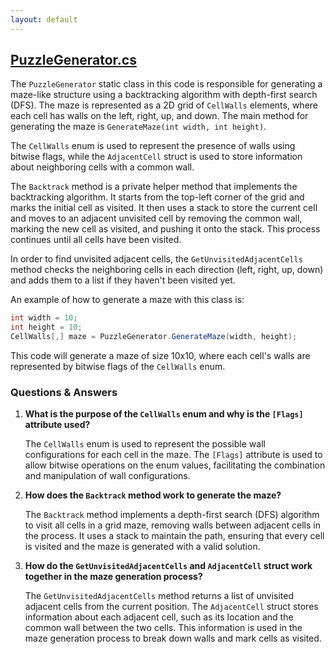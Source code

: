 ```yaml
---
layout: default
---
```


## [PuzzleGenerator.cs](https://github.com/corovcam/pipe-world/blob/main/Assets/Scripts/StaticClasses/PuzzleGenerator.cs)

The `PuzzleGenerator` static class in this code is responsible for generating a maze-like structure using a backtracking algorithm with depth-first search (DFS). The maze is represented as a 2D grid of `CellWalls` elements, where each cell has walls on the left, right, up, and down. The main method for generating the maze is `GenerateMaze(int width, int height)`.

The `CellWalls` enum is used to represent the presence of walls using bitwise flags, while the `AdjacentCell` struct is used to store information about neighboring cells with a common wall.

The `Backtrack` method is a private helper method that implements the backtracking algorithm. It starts from the top-left corner of the grid and marks the initial cell as visited. It then uses a stack to store the current cell and moves to an adjacent unvisited cell by removing the common wall, marking the new cell as visited, and pushing it onto the stack. This process continues until all cells have been visited.

In order to find unvisited adjacent cells, the `GetUnvisitedAdjacentCells` method checks the neighboring cells in each direction (left, right, up, down) and adds them to a list if they haven't been visited yet.

An example of how to generate a maze with this class is:

```csharp
int width = 10;
int height = 10;
CellWalls[,] maze = PuzzleGenerator.GenerateMaze(width, height);
```

This code will generate a maze of size 10x10, where each cell's walls are represented by bitwise flags of the `CellWalls` enum.

### Questions & Answers

1. **What is the purpose of the `CellWalls` enum and why is the `[Flags]` attribute used?**

   The `CellWalls` enum is used to represent the possible wall configurations for each cell in the maze. The `[Flags]` attribute is used to allow bitwise operations on the enum values, facilitating the combination and manipulation of wall configurations.

2. **How does the `Backtrack` method work to generate the maze?**

   The `Backtrack` method implements a depth-first search (DFS) algorithm to visit all cells in a grid maze, removing walls between adjacent cells in the process. It uses a stack to maintain the path, ensuring that every cell is visited and the maze is generated with a valid solution.

3. **How do the `GetUnvisitedAdjacentCells` and `AdjacentCell` struct work together in the maze generation process?**

   The `GetUnvisitedAdjacentCells` method returns a list of unvisited adjacent cells from the current position. The `AdjacentCell` struct stores information about each adjacent cell, such as its location and the common wall between the two cells. This information is used in the maze generation process to break down walls and mark cells as visited.